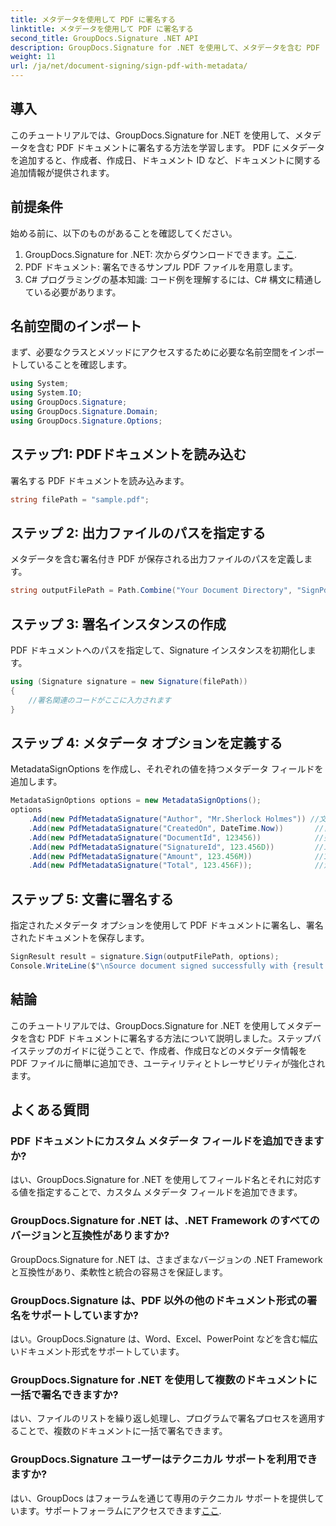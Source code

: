 ```yaml
---
title: メタデータを使用して PDF に署名する
linktitle: メタデータを使用して PDF に署名する
second_title: GroupDocs.Signature .NET API
description: GroupDocs.Signature for .NET を使用して、メタデータを含む PDF ドキュメントに署名する方法を学びます。文書のトレーサビリティと信頼性を簡単に強化します。
weight: 11
url: /ja/net/document-signing/sign-pdf-with-metadata/
---
```

## 導入
このチュートリアルでは、GroupDocs.Signature for .NET を使用して、メタデータを含む PDF ドキュメントに署名する方法を学習します。 PDF にメタデータを追加すると、作成者、作成日、ドキュメント ID など、ドキュメントに関する追加情報が提供されます。
## 前提条件
始める前に、以下のものがあることを確認してください。
1.  GroupDocs.Signature for .NET: 次からダウンロードできます。[ここ](https://releases.groupdocs.com/signature/net/).
2. PDF ドキュメント: 署名できるサンプル PDF ファイルを用意します。
3. C# プログラミングの基本知識: コード例を理解するには、C# 構文に精通している必要があります。
## 名前空間のインポート
まず、必要なクラスとメソッドにアクセスするために必要な名前空間をインポートしていることを確認します。
```csharp
using System;
using System.IO;
using GroupDocs.Signature;
using GroupDocs.Signature.Domain;
using GroupDocs.Signature.Options;
```
## ステップ1: PDFドキュメントを読み込む
署名する PDF ドキュメントを読み込みます。
```csharp
string filePath = "sample.pdf";
```
## ステップ 2: 出力ファイルのパスを指定する
メタデータを含む署名付き PDF が保存される出力ファイルのパスを定義します。
```csharp
string outputFilePath = Path.Combine("Your Document Directory", "SignPdfWithMetadata", "SignedWithMetadata.pdf");
```
## ステップ 3: 署名インスタンスの作成
PDF ドキュメントへのパスを指定して、Signature インスタンスを初期化します。
```csharp
using (Signature signature = new Signature(filePath))
{
    //署名関連のコードがここに入力されます
}
```
## ステップ 4: メタデータ オプションを定義する
MetadataSignOptions を作成し、それぞれの値を持つメタデータ フィールドを追加します。
```csharp
MetadataSignOptions options = new MetadataSignOptions();
options
    .Add(new PdfMetadataSignature("Author", "Mr.Sherlock Holmes")) //文字列値
    .Add(new PdfMetadataSignature("CreatedOn", DateTime.Now))       //日時値
    .Add(new PdfMetadataSignature("DocumentId", 123456))            //整数値
    .Add(new PdfMetadataSignature("SignatureId", 123.456D))         //二重値
    .Add(new PdfMetadataSignature("Amount", 123.456M))              //10 進数値
    .Add(new PdfMetadataSignature("Total", 123.456F));              //浮動小数点値
```
## ステップ 5: 文書に署名する
指定されたメタデータ オプションを使用して PDF ドキュメントに署名し、署名されたドキュメントを保存します。
```csharp
SignResult result = signature.Sign(outputFilePath, options);
Console.WriteLine($"\nSource document signed successfully with {result.Succeeded.Count} signature(s).\nFile saved at {outputFilePath}.");
```

## 結論
このチュートリアルでは、GroupDocs.Signature for .NET を使用してメタデータを含む PDF ドキュメントに署名する方法について説明しました。ステップバイステップのガイドに従うことで、作成者、作成日などのメタデータ情報を PDF ファイルに簡単に追加でき、ユーティリティとトレーサビリティが強化されます。
## よくある質問
### PDF ドキュメントにカスタム メタデータ フィールドを追加できますか?
はい、GroupDocs.Signature for .NET を使用してフィールド名とそれに対応する値を指定することで、カスタム メタデータ フィールドを追加できます。
### GroupDocs.Signature for .NET は、.NET Framework のすべてのバージョンと互換性がありますか?
GroupDocs.Signature for .NET は、さまざまなバージョンの .NET Framework と互換性があり、柔軟性と統合の容易さを保証します。
### GroupDocs.Signature は、PDF 以外の他のドキュメント形式の署名をサポートしていますか?
はい。GroupDocs.Signature は、Word、Excel、PowerPoint などを含む幅広いドキュメント形式をサポートしています。
### GroupDocs.Signature for .NET を使用して複数のドキュメントに一括で署名できますか?
はい、ファイルのリストを繰り返し処理し、プログラムで署名プロセスを適用することで、複数のドキュメントに一括で署名できます。
### GroupDocs.Signature ユーザーはテクニカル サポートを利用できますか?
はい、GroupDocs はフォーラムを通じて専用のテクニカル サポートを提供しています。サポートフォーラムにアクセスできます[ここ](https://forum.groupdocs.com/c/signature/13).